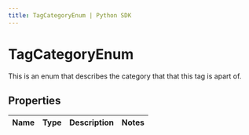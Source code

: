 ```yaml
---
title: TagCategoryEnum | Python SDK
---
```


# TagCategoryEnum

This is an enum that describes the category that that this tag is apart of.

## Properties

Name | Type | Description | Notes
------------ | ------------- | ------------- | -------------



